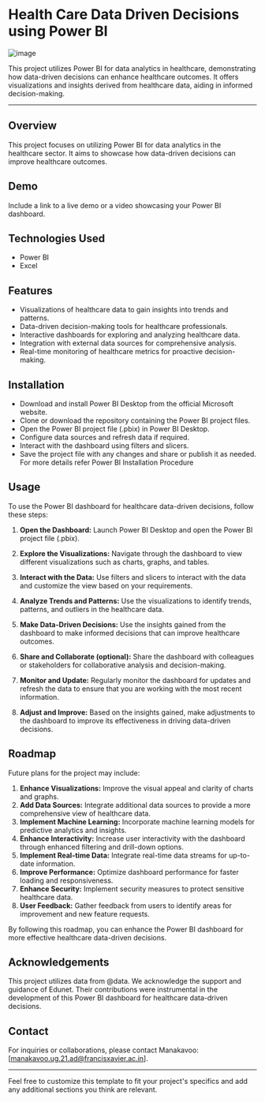 # Health Care Data Driven Decisions using Power BI  
![image](https://github.com/sivabalaji001/Health_care_analysis-edunet_internship-/assets/99901295/bf8aa3b2-19a2-495b-814d-f5a037191e52)

This project utilizes Power BI for data analytics in healthcare, demonstrating how data-driven decisions can enhance healthcare outcomes. It offers visualizations and insights derived from healthcare data, aiding in informed decision-making.

---
## Overview
This project focuses on utilizing Power BI for data analytics in the healthcare sector. It aims to showcase how data-driven decisions can improve healthcare outcomes.

## Demo
Include a link to a live demo or a video showcasing your Power BI dashboard.


## Technologies Used
- Power BI
- Excel

## Features

- Visualizations of healthcare data to gain insights into trends and patterns.
- Data-driven decision-making tools for healthcare professionals.
- Interactive dashboards for exploring and analyzing healthcare data.
- Integration with external data sources for comprehensive analysis.
- Real-time monitoring of healthcare metrics for proactive decision-making.


## Installation

- Download and install Power BI Desktop from the official Microsoft website.
- Clone or download the repository containing the Power BI project files.
- Open the Power BI project file (.pbix) in Power BI Desktop.
- Configure data sources and refresh data if required.
- Interact with the dashboard using filters and slicers.
- Save the project file with any changes and share or publish it as needed.
For more details refer Power BI Installation Procedure


## Usage
To use the Power BI dashboard for healthcare data-driven decisions, follow these steps:

1. **Open the Dashboard:** Launch Power BI Desktop and open the Power BI project file (.pbix).

2. **Explore the Visualizations:** Navigate through the dashboard to view different visualizations such as charts, graphs, and tables.

3. **Interact with the Data:** Use filters and slicers to interact with the data and customize the view based on your requirements.

4. **Analyze Trends and Patterns:** Use the visualizations to identify trends, patterns, and outliers in the healthcare data.

5. **Make Data-Driven Decisions:** Use the insights gained from the dashboard to make informed decisions that can improve healthcare outcomes.

6. **Share and Collaborate (optional):** Share the dashboard with colleagues or stakeholders for collaborative analysis and decision-making.

7. **Monitor and Update:** Regularly monitor the dashboard for updates and refresh the data to ensure that you are working with the most recent information.

8. **Adjust and Improve:** Based on the insights gained, make adjustments to the dashboard to improve its effectiveness in driving data-driven decisions.


## Roadmap
Future plans for the project may include:
1. **Enhance Visualizations:** Improve the visual appeal and clarity of charts and graphs.
2. **Add Data Sources:** Integrate additional data sources to provide a more comprehensive view of healthcare data.
3. **Implement Machine Learning:** Incorporate machine learning models for predictive analytics and insights.
4. **Enhance Interactivity:** Increase user interactivity with the dashboard through enhanced filtering and drill-down options.
5. **Implement Real-time Data:** Integrate real-time data streams for up-to-date information.
6. **Improve Performance:** Optimize dashboard performance for faster loading and responsiveness.
7. **Enhance Security:** Implement security measures to protect sensitive healthcare data.
8. **User Feedback:** Gather feedback from users to identify areas for improvement and new feature requests.

By following this roadmap, you can enhance the Power BI dashboard for more effective healthcare data-driven decisions.

## Acknowledgements
This project utilizes data from @data. We acknowledge the support and guidance of Edunet. Their contributions were instrumental in the development of this Power BI dashboard for healthcare data-driven decisions.


## Contact

For inquiries or collaborations, please contact Manakavoo:[manakavoo.ug.21.ad@francisxavier.ac.in].

---

Feel free to customize this template to fit your project's specifics and add any additional sections you think are relevant.
